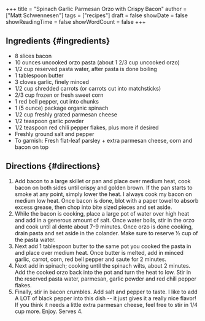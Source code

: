 +++
title = "Spinach Garlic Parmesan Orzo with Crispy Bacon"
author = ["Matt Schwennesen"]
tags = ["recipes"]
draft = false
showDate = false
showReadingTime = false
showWordCount = false
+++

## Ingredients {#ingredients}

-   8 slices bacon
-   10 ounces uncooked orzo pasta (about 1 2/3 cup uncooked orzo)
-   1/2 cup reserved pasta water, after pasta is done boiling
-   1 tablespoon butter
-   3 cloves garlic, finely minced
-   1/2 cup shredded carrots (or carrots cut into matchsticks)
-   2/3 cup frozen or fresh sweet corn
-   1 red bell pepper, cut into chunks
-   1 (5 ounce) package organic spinach
-   1/2 cup freshly grated parmesan cheese
-   1/2 teaspoon garlic powder
-   1/2 teaspoon red chili pepper flakes, plus more if desired
-   Freshly ground salt and pepper
-   To garnish: Fresh flat-leaf parsley + extra parmesan cheese, corn and bacon on top


## Directions {#directions}

1.  Add bacon to a large skillet or pan and place over medium heat, cook bacon on
    both sides until crispy and golden brown. If the pan starts to smoke at any
    point, simply lower the heat. I always cook my bacon on medium low heat. Once
    bacon is done, blot with a paper towel to absorb excess grease, then chop
    into bite sized pieces and set aside.
2.  While the bacon is cooking, place a large pot of water over high heat and add
    in a generous amount of salt. Once water boils, stir in the orzo and cook
    until al dente about 7-9 minutes. Once orzo is done cooking, drain pasta and
    set aside in the colander. Make sure to reserve ½ cup of the pasta water.
3.  Next add 1 tablespoon butter to the same pot you cooked the pasta in and
    place over medium heat. Once butter is melted, add in minced garlic, carrot,
    corn, red bell pepper and saute for 2 minutes.
4.  Next add in spinach; cooking until the spinach wilts, about 2 minutes. Add
    the cooked orzo back into the pot and turn the heat to low. Stir in the
    reserved pasta water, parmesan, garlic powder and red chili pepper flakes.
5.  Finally, stir in bacon crumbles. Add salt and pepper to taste. I like to add
    A LOT of black pepper into this dish -- it just gives it a really nice
    flavor! If you think it needs a little extra parmesan cheese, feel free to
    stir in 1/4 cup more. Enjoy. Serves 4.
